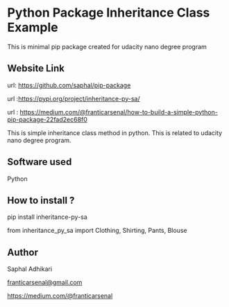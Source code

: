 <h1> Python Package Inheritance Class Example </h1>

This is minimal pip package created for udacity nano degree program

<h2>Website Link</h2>

url: https://github.com/saphal/pip-package

url :https://pypi.org/project/inheritance-py-sa/

url : https://medium.com/@franticarsenal/how-to-build-a-simple-python-pip-package-22fad2ec68f0

This is simple inheritance class method in python. This is related to udacity nano degree program.

<h2>Software used</h2>

Python

<h2>How to install ?</h2>

pip install inheritance-py-sa

from inheritance_py_sa import Clothing, Shirting, Pants, Blouse


<h2>Author</h2>
Saphal Adhikari

franticarsenal@gmail.com

https://medium.com/@franticarsenal


